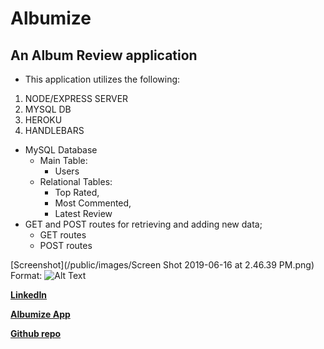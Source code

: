 
# Albumize
## An Album Review application


* This application utilizes the following:

1. NODE/EXPRESS SERVER
2. MYSQL DB
3. HEROKU
4. HANDLEBARS



* MySQL Database 
    - Main Table:
        * Users
    - Relational Tables:
        * Top Rated,
        * Most Commented,
        * Latest Review
* GET and POST routes for retrieving and adding new data;
    * GET routes
    * POST routes

[Screenshot](/public/images/Screen Shot 2019-06-16 at 2.46.39 PM.png)
Format: ![Alt Text](url)





**[LinkedIn](https://www.linkedin.com/in/jason-lloyd-a0ba9529/)**

**[Albumize App](https://glacial-tundra-34381.herokuapp.com/)**

**[Github repo](https://github.com/jll9qw/AlbumReviewBlog.git)**